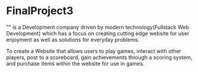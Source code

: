 # FinalProject3

"" is a Development company driven by modern technology(Fullstack Web Development) which has a focus on creating cutting edge website for user enjoyment as well as solutions for everyday problems.

To create a Website that allows users to play games, interact with other players, post to a scoreboard, gain achievements through a scoring system, and purchase items within the website for use in games.  

